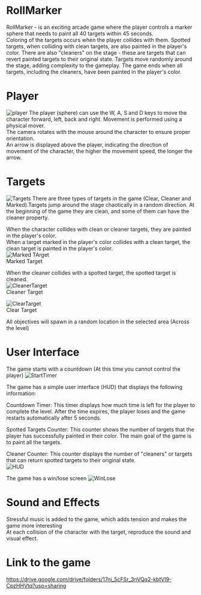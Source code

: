 # RollMarker

RollMarker -  is an exciting arcade game where the player controls a marker sphere that needs to paint all 40 targets within 45 seconds.  
Coloring of the targets occurs when the player collides with them. Spotted targets, when colliding with clean targets, are also painted in the player's color.
There are also "cleaners" on the stage - these are targets that can revert painted targets to their original state. Targets move randomly around the stage, adding complexity to the gameplay.
The game ends when all targets, including the cleaners, have been painted in the player's color.

# Player
![player](https://github.com/Nazar-1k/RollMarker/assets/82716260/609c11fd-7484-456e-b6c7-f3b5debb610b)
The player (sphere) can use the W, A, S and D keys to move the character forward, left, back and right. Movement is performed using a physical mover.   
The camera rotates with the mouse around the character to ensure proper orientation.  
An arrow is displayed above the player, indicating the direction of movement of the character, the higher the movement speed, the longer the arrow.
# Targets
![Targets](https://github.com/Nazar-1k/RollMarker/assets/82716260/8ebc61c8-2927-4a59-bb8c-5a83183190c8)
There are three types of targets in the game (Clear, Cleaner and Marked).Targets jump around the stage chaotically in a random direction. At the beginning of the game they are clean, and some of them can have the cleaner property.

When the character collides with clean or cleaner targets, they are painted in the player's color.  
When a target marked in the player's color collides with a clean target, the clean target is painted in the player's color.    
![Marked TArget](https://github.com/Nazar-1k/RollMarker/assets/82716260/cfe00d0e-f0c6-46d4-8007-2d507dbb9586)  
Marked Target

When the cleaner collides with a spotted target, the spotted target is cleaned.  
![CleanerTarget](https://github.com/Nazar-1k/RollMarker/assets/82716260/6896ae6b-8051-4630-9f95-ddbf47d7f035)  
Cleaner Target

![ClearTarget](https://github.com/Nazar-1k/RollMarker/assets/82716260/9b8ea422-bac2-4c9f-806e-083afedd91cb)  
Clear Target


All objectives will spawn in a random location in the selected area (Across the level)  

# User Interface
The game starts with a countdown (At this time you cannot control the player)
![StartTimer](https://github.com/Nazar-1k/RollMarker/assets/82716260/af1f6ae4-0d0b-4c2b-ae89-9dea685eda5a)  

The game has a simple user interface (HUD) that displays the following information:  

Countdown Timer: This timer displays how much time is left for the player to complete the level. After the time expires, the player loses and the game restarts automatically after 5 seconds.  

Spotted Targets Counter: This counter shows the number of targets that the player has successfully painted in their color. The main goal of the game is to paint all the targets.  

Cleaner Counter: This counter displays the number of "cleaners" or targets that can return spotted targets to their original state.  
![HUD](https://github.com/Nazar-1k/RollMarker/assets/82716260/68e0d2cc-bd65-46f9-be83-505f579a611e)

The game has a win/lose screen
![WinLose](https://github.com/Nazar-1k/RollMarker/assets/82716260/9f8b71cf-50b6-492f-b535-5ef069d09662)

# Sound and Effects
Stressful music is added to the game, which adds tension and makes the game more interesting  
At each collision of the character with the target, reproduce the sound and visual effect.

# Link to the game

https://drive.google.com/drive/folders/17ni_5cFSr_3nVQq2-kbtVI9-CpzHHVtq?usp=sharing
